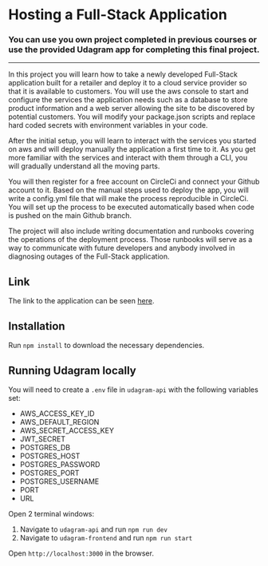 # Hosting a Full-Stack Application

### **You can use you own project completed in previous courses or use the provided Udagram app for completing this final project.**

---

In this project you will learn how to take a newly developed Full-Stack application built for a retailer and deploy it to a cloud service provider so that it is available to customers. You will use the aws console to start and configure the services the application needs such as a database to store product information and a web server allowing the site to be discovered by potential customers. You will modify your package.json scripts and replace hard coded secrets with environment variables in your code.

After the initial setup, you will learn to interact with the services you started on aws and will deploy manually the application a first time to it. As you get more familiar with the services and interact with them through a CLI, you will gradually understand all the moving parts.

You will then register for a free account on CircleCi and connect your Github account to it. Based on the manual steps used to deploy the app, you will write a config.yml file that will make the process reproducible in CircleCi. You will set up the process to be executed automatically based when code is pushed on the main Github branch.

The project will also include writing documentation and runbooks covering the operations of the deployment process. Those runbooks will serve as a way to communicate with future developers and anybody involved in diagnosing outages of the Full-Stack application.

## Link

The link to the application can be seen [here](http://ayush-udagram.s3-website-us-east-1.amazonaws.com/home).

## Installation

Run `npm install` to download the necessary dependencies.

## Running Udagram locally

You will need to create a `.env` file in `udagram-api` with the following variables set:
- AWS_ACCESS_KEY_ID
- AWS_DEFAULT_REGION
- AWS_SECRET_ACCESS_KEY
- JWT_SECRET
- POSTGRES_DB
- POSTGRES_HOST
- POSTGRES_PASSWORD
- POSTGRES_PORT
- POSTGRES_USERNAME
- PORT 
- URL

Open 2 terminal windows:
1. Navigate to `udagram-api` and run `npm run dev`
2. Navigate to `udagram-frontend` and run `npm run start`

Open `http://localhost:3000` in the browser.